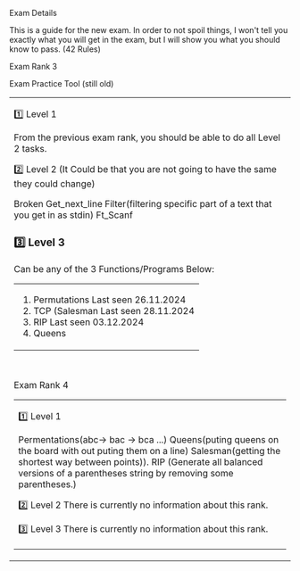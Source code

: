 Exam Details

This is a guide for the new exam. In order to not spoil things, I won't tell you exactly what you will get in the exam, but I will show you what you should know to pass.
(42 Rules)


Exam Rank 3

<table><tr><td>
  
1️⃣ Level 1
  
From the previous exam rank, you should be able to do all Level 2 tasks.

2️⃣ Level 2 (It Could be that you are not going to have the same they could change)

Broken Get_next_line
Filter(filtering specific part of a text that you get in as stdin)
Ft_Scanf

### :three: Level 3
Can be any of the 3 Functions/Programs Below:
<table><tr><td>

1. Permutations Last seen 26.11.2024
2. TCP (Salesman  Last seen 28.11.2024
3. RIP Last seen 03.12.2024
4. Queens
</td></tr></table>

<br>

Exam Rank 4

<table><tr><td>
  
1️⃣ Level 1

Permentations(abc-> bac -> bca ...)
Queens(puting queens on the board with out puting them on a line)
Salesman(getting the shortest way between points)).
RIP (Generate all balanced versions of a parentheses string by removing some parentheses.)

2️⃣ Level 2
There is currently no information about this rank.

3️⃣ Level 3
There is currently no information about this rank.

</table></tr></td>
Exam Practice Tool (still old)
